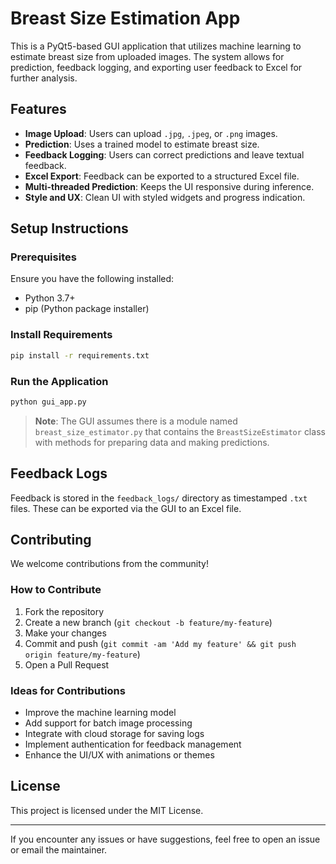 # Breast Size Estimation App

This is a PyQt5-based GUI application that utilizes machine learning to estimate breast size from uploaded images. The system allows for prediction, feedback logging, and exporting user feedback to Excel for further analysis.

## Features

* **Image Upload**: Users can upload `.jpg`, `.jpeg`, or `.png` images.
* **Prediction**: Uses a trained model to estimate breast size.
* **Feedback Logging**: Users can correct predictions and leave textual feedback.
* **Excel Export**: Feedback can be exported to a structured Excel file.
* **Multi-threaded Prediction**: Keeps the UI responsive during inference.
* **Style and UX**: Clean UI with styled widgets and progress indication.

## Setup Instructions

### Prerequisites

Ensure you have the following installed:

* Python 3.7+
* pip (Python package installer)

### Install Requirements

```bash
pip install -r requirements.txt
```

### Run the Application

```bash
python gui_app.py
```

> **Note**: The GUI assumes there is a module named `breast_size_estimator.py` that contains the `BreastSizeEstimator` class with methods for preparing data and making predictions.

## Feedback Logs

Feedback is stored in the `feedback_logs/` directory as timestamped `.txt` files. These can be exported via the GUI to an Excel file.

## Contributing

We welcome contributions from the community!

### How to Contribute

1. Fork the repository
2. Create a new branch (`git checkout -b feature/my-feature`)
3. Make your changes
4. Commit and push (`git commit -am 'Add my feature' && git push origin feature/my-feature`)
5. Open a Pull Request

### Ideas for Contributions

* Improve the machine learning model
* Add support for batch image processing
* Integrate with cloud storage for saving logs
* Implement authentication for feedback management
* Enhance the UI/UX with animations or themes

## License

This project is licensed under the MIT License.

---

If you encounter any issues or have suggestions, feel free to open an issue or email the maintainer.
